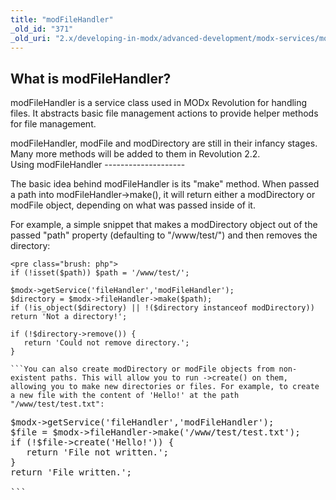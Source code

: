 ```yaml
---
title: "modFileHandler"
_old_id: "371"
_old_uri: "2.x/developing-in-modx/advanced-development/modx-services/modfilehandler"
---
```


What is modFileHandler?
-----------------------

modFileHandler is a service class used in MODx Revolution for handling files. It abstracts basic file management actions to provide helper methods for file management.

<div class="note">modFileHandler, modFile and modDirectory are still in their infancy stages. Many more methods will be added to them in Revolution 2.2.</div>Using modFileHandler
--------------------

The basic idea behind modFileHandler is its "make" method. When passed a path into modFileHandler->make(), it will return either a modDirectory or modFile object, depending on what was passed inside of it.

For example, a simple snippet that makes a modDirectory object out of the passed "path" property (defaulting to "/www/test/") and then removes the directory:

```
<pre class="brush: php">
if (!isset($path)) $path = '/www/test/';

$modx->getService('fileHandler','modFileHandler');
$directory = $modx->fileHandler->make($path);
if (!is_object($directory) || !($directory instanceof modDirectory)) return 'Not a directory!';

if (!$directory->remove()) {
   return 'Could not remove directory.';
}

```You can also create modDirectory or modFile objects from non-existent paths. This will allow you to run ->create() on them, allowing you to make new directories or files. For example, to create a new file with the content of 'Hello!' at the path "/www/test/test.txt":

```
<pre class="brush: php">
$modx->getService('fileHandler','modFileHandler');
$file = $modx->fileHandler->make('/www/test/test.txt');
if (!$file->create('Hello!')) {
   return 'File not written.';
}
return 'File written.';

```